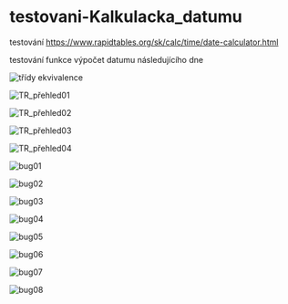 # testovani-Kalkulacka_datumu
testování https://www.rapidtables.org/sk/calc/time/date-calculator.html

testování funkce výpočet datumu následujícího dne

![třídy ekvivalence](https://user-images.githubusercontent.com/117156625/207355839-97027f80-7ba2-46c3-878d-f0065f821f82.png)

![TR_přehled01](https://user-images.githubusercontent.com/117156625/203071215-0ce82f47-6a53-48a7-ba80-87b99e582d9d.png)

![TR_přehled02](https://user-images.githubusercontent.com/117156625/203071229-be248e6a-472e-4910-b869-420d8bee577f.png)

![TR_přehled03](https://user-images.githubusercontent.com/117156625/203071250-7942b147-8d96-4676-8e2b-e3915df64210.png)

![TR_přehled04](https://user-images.githubusercontent.com/117156625/203071276-2e7301f7-7fe3-4724-9670-d7c13655963c.png)

![bug01](https://user-images.githubusercontent.com/117156625/203071302-638415c2-3695-468a-a38e-a8de79a89760.png)

![bug02](https://user-images.githubusercontent.com/117156625/203071314-90f1d208-4c55-4469-b82d-13cade13ae7a.png)

![bug03](https://user-images.githubusercontent.com/117156625/203071325-03367720-4205-4886-a778-a08414df2d42.png)

![bug04](https://user-images.githubusercontent.com/117156625/203071354-035f55e6-cf5d-428b-a55d-31f95cf7b837.png)

![bug05](https://user-images.githubusercontent.com/117156625/203071395-f90a7ad9-bb5e-4945-b0ba-fbce7a7b23d9.png)

![bug06](https://user-images.githubusercontent.com/117156625/203071430-516afdf3-f0a7-4161-915c-aadd38eb3076.png)

![bug07](https://user-images.githubusercontent.com/117156625/203071467-89afabd3-3037-43af-ba68-f504b678d68e.png)

![bug08](https://user-images.githubusercontent.com/117156625/203071497-7264f257-c104-47ad-ac7d-4cc370ed28f4.png)
